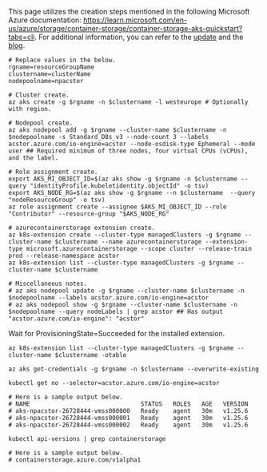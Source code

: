 This page utilizes the creation steps mentioned in the following Microsoft Azure documentation: https://learn.microsoft.com/en-us/azure/storage/container-storage/container-storage-aks-quickstart?tabs=cli. For additional information, you can refer to the [update](https://azure.microsoft.com/en-us/updates/public-preview-azure-container-storage/) and the [blog](https://azure.microsoft.com/en-us/blog/transforming-containerized-applications-with-azure-container-storage-now-in-preview/).

```
# Replace values in the below.
rgname=resourceGroupName
clustername=clusterName
nodepoolname=npacstor
```

```
# Cluster create.
az aks create -g $rgname -n $clustername -l westeurope # Optionally with region.

# Nodepool create.
az aks nodepool add -g $rgname --cluster-name $clustername -n $nodepoolname -s Standard_D8s_v3 --node-count 3 --labels acstor.azure.com/io-engine=acstor --node-osdisk-type Ephemeral --mode user ## Required minimum of three nodes, four virtual CPUs (vCPUs), and the label.

# Role assignment create.
export AKS_MI_OBJECT_ID=$(az aks show -g $rgname -n $clustername --query "identityProfile.kubeletidentity.objectId" -o tsv)
export AKS_NODE_RG=$(az aks show -g $rgname --n $clustername  --query "nodeResourceGroup" -o tsv)
az role assignment create --assignee $AKS_MI_OBJECT_ID --role "Contributor" --resource-group "$AKS_NODE_RG"

# azurecontainerstorage extension create.
az k8s-extension create --cluster-type managedClusters -g $rgname --cluster-name $clustername --name azurecontainerstorage --extension-type microsoft.azurecontainerstorage --scope cluster --release-train prod --release-namespace acstor
az k8s-extension list --cluster-type managedClusters -g $rgname --cluster-name $clustername
```

```
# Miscellaneous notes.
# az aks nodepool update -g $rgname --cluster-name $clustername -n $nodepoolname --labels acstor.azure.com/io-engine=acstor
# az aks nodepool show -g $rgname --cluster-name $clustername -n $nodepoolname --query nodeLabels | grep acstor ## Has output "acstor.azure.com/io-engine": "acstor"
```

Wait for ProvisioningState=Succeeded for the installed extension.

```
az k8s-extension list --cluster-type managedClusters -g $rgname --cluster-name $clustername -otable
```

```
az aks get-credentials -g $rgname -n $clustername --overwrite-existing

kubectl get no --selector=acstor.azure.com/io-engine=acstor

# Here is a sample output below.
# NAME                               STATUS   ROLES   AGE   VERSION
# aks-npacstor-26728444-vmss000000   Ready    agent   30m   v1.25.6
# aks-npacstor-26728444-vmss000001   Ready    agent   30m   v1.25.6
# aks-npacstor-26728444-vmss000002   Ready    agent   30m   v1.25.6

kubectl api-versions | grep containerstorage

# Here is a sample output below.
# containerstorage.azure.com/v1alpha1
```
